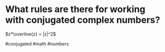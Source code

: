 # What rules are there for working with conjugated complex numbers? 
$z*\overline{z} = |z|^2$

#conjugated #math #numbers